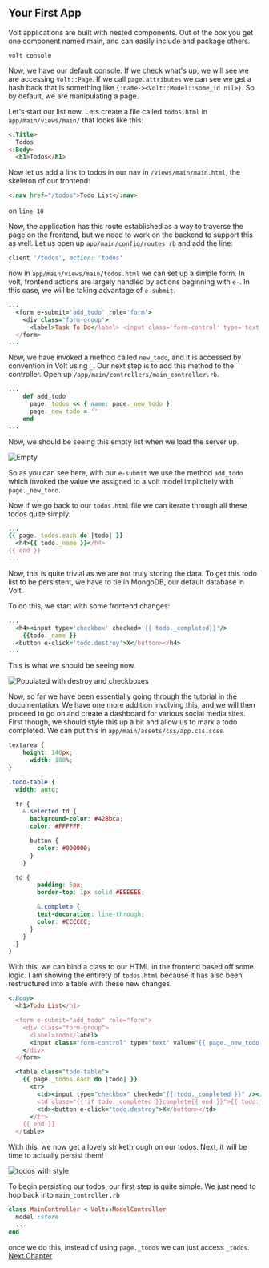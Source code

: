 ## Your First App
Volt applications are built with nested components. Out of the box you get one component
named main, and can easily include and package others. 

`volt console`

Now, we have our default console. If we check what's up, we will see we are accessing
`Volt::Page`. If we call `page.attributes` we can see we get a hash back that is something
like `{:name-><Volt::Model::some_id nil>}`. So by default, we are manipulating a page.

Let's start our list now. Lets create a file called `todos.html` in `app/main/views/main/`
that looks like this:

```HTML
<:Title>
  Todos
<:Body>
  <h1>Todos</h1>
```

Now let us add a link to todos in our nav in `/views/main/main.html`, the skeleton of our
frontend:

```HTML
<:nav href="/todos">Todo List</:nav>
```
on `line 10`

Now, the application has this route established as a way to traverse the page on the
frontend, but we need to work on the backend to support this as well. Let us open up
`app/main/config/routes.rb` and add the line:

```RUBY
client '/todos', action: 'todos'
```

now in `app/main/views/main/todos.html` we can set up a simple form. In volt, frontend actions
are largely handled by actions beginning with `e-`. In this case, we will be taking advantage
of `e-submit`.

```RUBY
...
  <form e-submit='add_todo' role='form'>
    <div class='form-group'>
      <label>Task To Do</label> <input class='form-control' type='text' value='{{ page._new_todo }}'/> </div>
  </form>
...
```

Now, we have invoked a method called `new_todo`, and it is accessed by convention in Volt using `_`.
Our next step is to add this method to the controller. Open up `/app/main/controllers/main_controller.rb`.

```RUBY
...
    def add_todo
      page._todos << { name: page._new_todo }
      page._new_todo = ''
    end
...
```
Now, we should be seeing this empty list when we load the server up.

![Empty](http://i.imgur.com/FicHPjT.png)

So as you can see here, with our `e-submit` we use the method `add_todo` which invoked the value we assigned
to a volt model implicitely with `page._new_todo`. 

Now if we go back to our `todos.html` file we can iterate through all these todos quite simply.

```RUBY
...
{{ page._todos.each do |todo| }}
  <h4>{{ todo._name }}</h4>
{{ end }}
...
```

Now, this is quite trivial as we are not truly storing the data. To get this todo list to be persistent, we have to
tie in MongoDB, our default database in Volt.

To do this, we start with some frontend changes:

```RUBY
...
  <h4><input type='checkbox' checked='{{ todo._completed}}'/>
    {{todo._name }}
  <button e-click='todo.destroy'>X</button></h4>
...
```

This is what we should be seeing now.

![Populated with destroy and checkboxes](http://i.imgur.com/yJu3Q8l.png)

Now, so far we have been essentially going through the tutorial in the documentation. We have one more addition
involving this, and we will then proceed to go on and create a dashboard for various social media sites. First though,
we should style this up a bit and allow us to mark a todo completed. We can put this in `app/main/assets/css/app.css.scss`

```CSS
textarea {
    height: 140px;
      width: 100%;
}

.todo-table {
  width: auto;

  tr {
    &.selected td {
      background-color: #428bca;
      color: #FFFFFF;

      button {
        color: #000000;
      }
    }

  td {
        padding: 5px;
        border-top: 1px solid #EEEEEE;

        &.complete {
        text-decoration: line-through;
        color: #CCCCCC;
      }
    }
  }
}

```

With this, we can bind a class to our HTML in the frontend based off some logic. I am showing the
entirety of `todos.html` because it has also been restructured into a table with these new changes.

```RUBY
<:Body>
  <h1>Todo List</h1>

  <form e-submit="add_todo" role="form">
    <div class="form-group">
      <label>Todo</label>
      <input class="form-control" type="text" value="{{ page._new_todo }}" />
    </div>
  </form>

  <table class="todo-table">
    {{ page._todos.each do |todo| }}
      <tr>
        <td><input type="checkbox" checked="{{ todo._completed }}" /></td>
        <td class="{{ if todo._completed }}complete{{ end }}">{{ todo._name }}</td>
        <td><button e-click="todo.destroy">X</button></td>
      </tr>
    {{ end }}
  </table>

```

With this, we now get a lovely strikethrough on our todos. Next, it will be time to actually persist
them!

![todos with style](http://i.imgur.com/YBccwV5.png)

To begin persisting our todos, our first step is quite simple. We just need to hop back into `main_controller.rb`

```RUBY
class MainController < Volt::ModelController
  model :store
  ...
end
```

once we do this, instead of using `page._todos` we can just access `_todos`. 
[Next Chapter](/aside_1.md)

